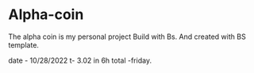 # Alpha-coin
The alpha coin is my personal project Build with Bs. And created with BS template.

date - 10/28/2022
t- 3.02
in 6h total -friday.
